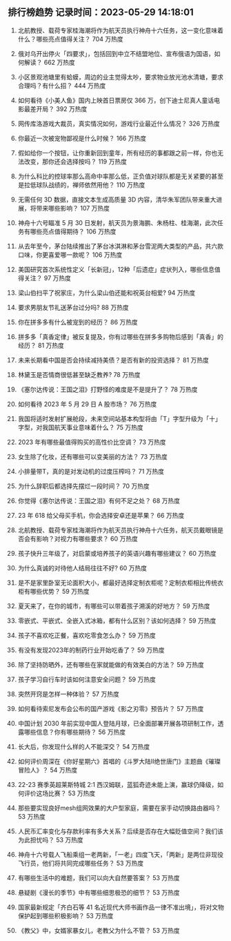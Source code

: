 
## 排行榜趋势 记录时间：2023-05-29 14:18:01
  
  1. 北航教授、载荷专家桂海潮将作为航天员执行神舟十六任务，这一变化意味着什么？哪些亮点值得关注？ 704 万热度
    
  2. 俄对乌开出停火「四要求」，包括回到中立不结盟地位、宣布俄语为国语，如何解读？ 662 万热度
    
  3. 小区景观池塘里有蛤蟆，周边的业主觉得太吵，要求物业放光池水清塘，要求合理吗？有什么招？ 444 万热度
    
  4. 如何看待《小美人鱼》国内上映首日票房仅 366 万，创下迪士尼真人童话电影最差开局？ 392 万热度
    
  5. 网传库洛游戏大裁员，真实情况如何，游戏行业最近什么情况？ 326 万热度
    
  6. 你最近一次被宠物鄙视是什么时候？ 166 万热度
    
  7. 假如给你一个按钮，让你重新回到童年，所有经历的事都跟之前一样，你也无法改变，那你还会选择按吗？ 119 万热度
    
  8. 为什么科比的控球率那么高命中率那么低，正负值对球队都是无关紧要的甚至是拉低球队战绩的，禅师依然用他？ 110 万热度
    
  9. 无需任何 3D 数据，直接文本生成高质量 3D 内容，清华朱军团队带来重大进展，将带来哪些影响？ 107 万热度
    
  10. 神舟十六号瞄准 5 月 30 日发射，航天员为景海鹏、朱杨柱、桂海潮，此次任务有哪些亮点值得期待？ 106 万热度
    
  11. 从去年至今，茅台陆续推出了茅台冰淇淋和茅台雪泥两大类型的产品，共六款口味，你更喜爱哪一款呢？ 106 万热度
    
  12. 美国研究首次系统性定义「长新冠」，12种「后遗症」症状列入，哪些信息值得关注？ 97 万热度
    
  13. 梁山伯扫平了祝家庄，为什么梁山伯还能和祝英台相爱? 94 万热度
    
  14. 要求男朋友节礼送茅台过分吗? 88 万热度
    
  15. 你在拼多多有什么被宠到的经历？ 86 万热度
    
  16. 拼多多「真香定律」被反复提及，你有过哪些在拼多多购物后感到「真香」的经历？ 81 万热度
    
  17. 未来长期看中国是否会持续减持美债？是否有新的投资选择？ 81 万热度
    
  18. 林黛玉是否情商很低甚至缺乏教养? 78 万热度
    
  19. 《塞尔达传说：王国之泪》打野怪的难度是不是提升了？ 78 万热度
    
  20. 如何看待 2023 年 5 月 29 日 A 股市场？ 76 万热度
    
  21. 我国将适时发射扩展舱段，未来空间站基本构型将由「T」字型升级为「十」字型，对我国航天事业意味着什么？ 75 万热度
    
  22. 2023 年有哪些最值得购买的高性价比空调？ 73 万热度
    
  23. 女生除了化妆，还有哪些可以变美丽的方法？ 73 万热度
    
  24. 小排量带T，真的是对发动机的过度压榨吗？ 71 万热度
    
  25. 为什么辞职后都选择先摆烂一段时间？ 70 万热度
    
  26. 你觉得《塞尔达传说：王国之泪》有何不足之处？ 68 万热度
    
  27. 23 年 618 给父母买手机，你会选择安卓还是苹果？ 66 万热度
    
  28. 北航教授、载荷专家桂海潮将作为航天员执行神舟十六任务，航天员戴眼镜是否会有影响？对视力有哪些要求？ 60 万热度
    
  29. 孩子快升三年级了，对启蒙或培养孩子的英语兴趣有哪些建议？ 60 万热度
    
  30. 为什么真诚的对待他人结局往往不好? 60 万热度
    
  31. 是不是家里卧室无论面积大小，都最好选择定制衣柜呢？定制衣柜相比传统衣柜有哪些优势？ 59 万热度
    
  32. 夏天来了，在你的城市，有哪些可以带着孩子溯溪的好地方？ 59 万热度
    
  33. 零嵌式、平嵌式、全嵌入式冰箱，都有什么区别？该如何选择？ 59 万热度
    
  34. 孩子不喜欢吃正餐，喜欢吃零食怎么办？ 59 万热度
    
  35. 有没有发现2023年的制药行业开始吃香了？ 59 万热度
    
  36. 除了坚持防晒外，还有哪些在家就能做的有效美白的方法？ 59 万热度
    
  37. 孩子学习自行车时该如何注意安全问题？ 59 万热度
    
  38. 突然开窍是怎样一种体验？ 57 万热度
    
  39. 如何看待索尼发布会公布的国产游戏《影之刃零》预告片？ 57 万热度
    
  40. 中国计划 2030 年前实现中国人登陆月球，已全面部署开展各项研制工作，透露哪些信息？你有哪些期待？ 56 万热度
    
  41. 长大后，你发现什么样的人不能深交？ 54 万热度
    
  42. 如何评价周深在《你好星期六》首唱的《斗罗大陆Ⅱ绝世唐门》主题曲《璀璨冒险人》？ 54 万热度
    
  43. 22-23 赛季英超莱斯特城 2:1 西汉姆联，蓝狐奇迹未能上演，赢球仍降级，如何评价这场比赛？ 53 万热度
    
  44. 那些要实现良好mesh组网效果的大户型家庭，需要在家手动切换路由器吗？ 53 万热度
    
  45. 人民币汇率变化与存款利率有多大关系？后续是否存在大幅贬值空间？我们该为此担忧吗？ 53 万热度
    
  46. 神舟十六号载人飞船乘组一老两新，「一老」四度飞天，「两新」是两位非现役飞行员，他们将共同完成哪些任务？ 53 万热度
    
  47. 有哪些生活中的难题，我们可以向大自然要答案？ 53 万热度
    
  48. 悬疑剧《漫长的季节》中有哪些细思极恐的细节？ 53 万热度
    
  49. 国家最新规定「齐白石等 41 名近现代大师书画作品一律不准出境」，将对文物保护起到哪些积极影响？ 53 万热度
    
  50. 《教父》中，女婿家暴女儿，老教父为什么不管？ 53 万热度
    